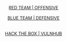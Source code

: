 

<center>
<a href="{{ site.baseurl }}/redteam">RED TEAM | OFFENSIVE</a><br><br>
<a href="{{ site.baseurl }}/blueteam">BLUE TEAM | DEFENSIVE</a><br><br><br>
<a href="{{ site.baseurl }}/platforms">HACK THE BOX | VULNHUB</a><br>
</center>
